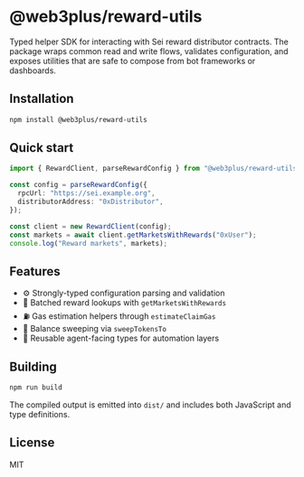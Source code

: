 # @web3plus/reward-utils

Typed helper SDK for interacting with Sei reward distributor contracts. The package wraps
common read and write flows, validates configuration, and exposes utilities that are safe to
compose from bot frameworks or dashboards.

## Installation

```bash
npm install @web3plus/reward-utils
```

## Quick start

```ts
import { RewardClient, parseRewardConfig } from "@web3plus/reward-utils";

const config = parseRewardConfig({
  rpcUrl: "https://sei.example.org",
  distributorAddress: "0xDistributor",
});

const client = new RewardClient(config);
const markets = await client.getMarketsWithRewards("0xUser");
console.log("Reward markets", markets);
```

## Features

- ⚙️ Strongly-typed configuration parsing and validation
- 🔄 Batched reward lookups with `getMarketsWithRewards`
- ⛽ Gas estimation helpers through `estimateClaimGas`
- 🧹 Balance sweeping via `sweepTokensTo`
- 🧠 Reusable agent-facing types for automation layers

## Building

```bash
npm run build
```

The compiled output is emitted into `dist/` and includes both JavaScript and type definitions.

## License

MIT
